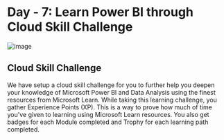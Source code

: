 # Day - 7: Learn Power BI through Cloud Skill Challenge

![image](https://github.com/nandan2003/Nandan-Baby-Step-in-Data-Analysis/assets/101306480/3dfad32e-225c-4a2c-ade5-ae239df23e66)

## Cloud Skill Challenge
We have setup a cloud skill challenge for you to further help you deepen your knowledge of Microsoft Power BI and Data Analysis using the finest resources from Microsoft Learn. While taking this learning challenge, you gather Experience Points (XP). This is a way to prove how much of time you've given to learning using Microsoft Learn resources. You also get badges for each Module completed and Trophy for each learning path completed.
